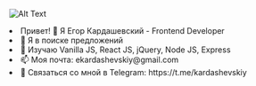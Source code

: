 ![Alt Text](https://i.imgur.com/Uh6tIr0.gif)

<li>Привет! 👋 Я Егор Кардaшeвский - Frontend Developer</li>
<li>🔭 Я в поиске предложений </li>
<li>🧗‍ Изучаю Vanilla JS, React JS, jQuery, Node JS, Express</li>
<li>📫 Моя почта: ekardashevskiy@gmail.com</li>
<li>👋 Связаться со мной в Telegram: <url>https://t.me/kardashevskiy</url></li>

